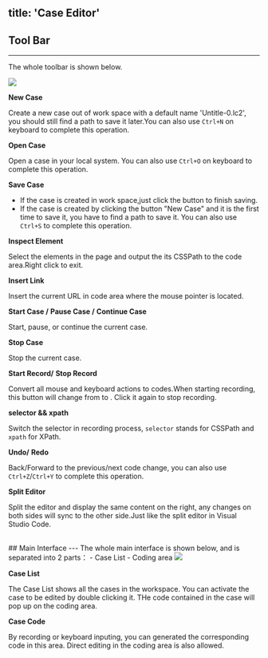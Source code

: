 title: 'Case Editor'
---
## Tool Bar
---
The whole toolbar is shown below.

<img  src="/images/code-editor/case-toolbar.png">
<br>

<i class="fa fa-file-code-o"></i>  **New Case**  

Create a new case out of work space with a default name 'Untitle-0.lc2', you should still find a path to save it later.You can also use `Ctrl+N` on keyboard to complete this operation.

<i class="fa fa-folder-open-o"></i> **Open Case**

Open a case in your local system. You can also use `Ctrl+O` on keyboard to complete this operation.

<i class="fa fa-floppy-o"></i> **Save Case** 

- If the case is created in work space,just click the button to finish saving. 
- If the case is created by clicking the button "New Case" and it is the first time to save it, you have to find a path to save it.
You can also use `Ctrl+S` to complete this operation.


<i class="fa fa-crosshairs"></i> **Inspect Element**

Select the elements in the page and output the its CSSPath to the code area.Right click to exit.

<i class="fa fa-link"></i> **Insert Link**

Insert the current URL in code area where the mouse pointer is located.

<i class="fa fa-play"></i> **Start Case /** <i class="fa fa-pause"></i> **Pause Case /** <i class="fa fa-play-circle-o"></i> **Continue Case**

Start, pause, or continue the current case.

<i class="fa fa-stop"></i> **Stop Case**

Stop the current case.

<i class="fa fa-circle" style="color:red"></i> **Start Record/**<i class="fa fa-stop-circle-o" style="color:red"></i> **Stop Record**

Convert all mouse and keyboard actions to codes.When starting recording, this button will change from <i class="fa fa-circle" style="color:red"></i> to <i class="fa fa-stop-circle-o" style="color:red"></i>. Click it again to stop recording.

**selector && xpath**

 Switch the selector in recording process, `selector` stands for CSSPath and `xpath` for XPath.

<i class="fa fa-undo"></i> **Undo/** <i class="fa fa-repeat"></i> **Redo**

Back/Forward to the previous/next code change, you can also use `Ctrl+Z`/`Ctrl+Y` to complete this operation.

<i class="fa fa-columns"></i> **Split Editor**

Split the editor and display the same content on the right, any changes on both sides will sync to the other side.Just like the split editor in Visual Studio Code.

<br/>
## Main Interface
---
The whole main interface is shown below, and is separated into 2 parts：
- Case List
- Coding area

<img class="large-images" src="/images/code-editor/case-interface.png">
<br/>

**Case List**

The Case List shows all the cases in the workspace. You can activate the case to be edited by double clicking it. THe code contained in the case will pop up on the coding area.

**Case Code**

By recording or keyboard inputing, you can generated the corresponding code in this area. Direct editing in the coding area is also allowed.